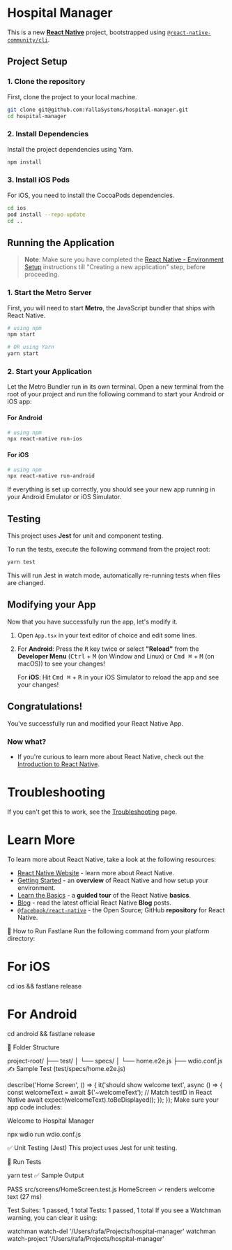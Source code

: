 # Hospital Manager

This is a new [**React Native**](https://reactnative.dev) project, bootstrapped using [`@react-native-community/cli`](https://github.com/react-native-community/cli).

## Project Setup

### 1. Clone the repository

First, clone the project to your local machine.

```bash
git clone git@github.com:YallaSystems/hospital-manager.git
cd hospital-manager
```

### 2. Install Dependencies

Install the project dependencies using Yarn.

```bash
npm install
```

### 3. Install iOS Pods

For iOS, you need to install the CocoaPods dependencies.

```bash
cd ios
pod install --repo-update
cd ..
```

## Running the Application

> **Note**: Make sure you have completed the [React Native - Environment Setup](https://reactnative.dev/docs/environment-setup) instructions till "Creating a new application" step, before proceeding.

### 1. Start the Metro Server

First, you will need to start **Metro**, the JavaScript bundler that ships with React Native.

```bash
# using npm
npm start

# OR using Yarn
yarn start
```

### 2. Start your Application

Let the Metro Bundler run in its own terminal. Open a new terminal from the root of your project and run the following command to start your Android or iOS app:

#### For Android

```bash
# using npm
npx react-native run-ios
```

#### For iOS

```bash
# using npm
npx react-native run-android
```

If everything is set up correctly, you should see your new app running in your Android Emulator or iOS Simulator.

## Testing

This project uses **Jest** for unit and component testing.

To run the tests, execute the following command from the project root:

```bash
yarn test
```

This will run Jest in watch mode, automatically re-running tests when files are changed.

## Modifying your App

Now that you have successfully run the app, let's modify it.

1. Open `App.tsx` in your text editor of choice and edit some lines.
2. For **Android**: Press the <kbd>R</kbd> key twice or select **"Reload"** from the **Developer Menu** (<kbd>Ctrl</kbd> + <kbd>M</kbd> (on Window and Linux) or <kbd>Cmd ⌘</kbd> + <kbd>M</kbd> (on macOS)) to see your changes!

   For **iOS**: Hit <kbd>Cmd ⌘</kbd> + <kbd>R</kbd> in your iOS Simulator to reload the app and see your changes!

## Congratulations! 

You've successfully run and modified your React Native App.

### Now what?

- If you're curious to learn more about React Native, check out the [Introduction to React Native](https://reactnative.dev/docs/getting-started).

# Troubleshooting

If you can't get this to work, see the [Troubleshooting](https://reactnative.dev/docs/troubleshooting) page.

# Learn More

To learn more about React Native, take a look at the following resources:

- [React Native Website](https://reactnative.dev) - learn more about React Native.
- [Getting Started](https://reactnative.dev/docs/environment-setup) - an **overview** of React Native and how setup your environment.
- [Learn the Basics](https://reactnative.dev/docs/getting-started) - a **guided tour** of the React Native **basics**.
- [Blog](https://reactnative.dev/blog) - read the latest official React Native **Blog** posts.
- [`@facebook/react-native`](https://github.com/facebook/react-native) - the Open Source; GitHub **repository** for React Native.

🚀 How to Run Fastlane
Run the following command from your platform directory:

# For iOS

cd ios && fastlane release

# For Android

cd android && fastlane release

📁 Folder Structure

project-root/
├── test/
│ └── specs/
│ └── home.e2e.js
├── wdio.conf.js
✍️ Sample Test (test/specs/home.e2e.js)

describe('Home Screen', () => {
it('should show welcome text', async () => {
const welcomeText = await $('~welcomeText'); // Match testID in React Native
await expect(welcomeText).toBeDisplayed();
});
});
Make sure your app code includes:

<Text testID="welcomeText">Welcome to Hospital Manager</Text>

npx wdio run wdio.conf.js

✅ Unit Testing (Jest)
This project uses Jest for unit testing.

🔹 Run Tests

yarn test
✅ Sample Output

PASS src/screens/HomeScreen.test.js
HomeScreen
✓ renders welcome text (27 ms)

Test Suites: 1 passed, 1 total
Tests: 1 passed, 1 total
If you see a Watchman warning, you can clear it using:

watchman watch-del '/Users/rafa/Projects/hospital-manager'
watchman watch-project '/Users/rafa/Projects/hospital-manager'
